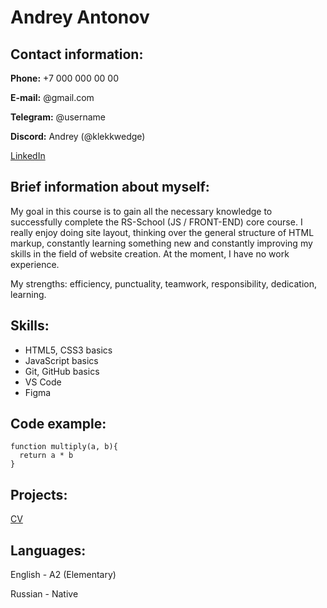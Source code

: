 # Andrey Antonov
## Contact information:
**Phone:** +7 000 000 00 00

**E-mail:** @gmail.com

**Telegram:** @username

**Discord:** Andrey (@klekkwedge)

[LinkedIn](https://www.linkedin.com/in/andrey-antonov-198197226/)

## Brief information about myself:
My goal in this course is to gain all the necessary knowledge to successfully complete the RS-School (JS / FRONT-END) core course. I really enjoy doing site layout, thinking over the general structure of HTML markup, constantly learning something new and constantly improving my skills in the field of website creation. At the moment, I have no work experience.

My strengths: efficiency, punctuality, teamwork, responsibility, dedication, learning.

## Skills:
* HTML5, CSS3 basics
* JavaScript basics
* Git, GitHub basics
* VS Code
* Figma

## Code example:   
```
function multiply(a, b){
  return a * b
}
```

## Projects:
[CV](https://github.com/klekkwedge/rsschool-cv)

## Languages:
English - A2 (Elementary)

Russian - Native